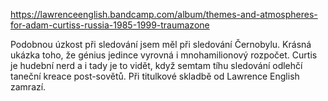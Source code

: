 https://lawrenceenglish.bandcamp.com/album/themes-and-atmospheres-for-adam-curtiss-russia-1985-1999-traumazone

Podobnou úzkost při sledování jsem měl při sledování Černobylu. Krásná ukázka toho, že génius jedince vyrovná i mnohamilionový rozpočet. Curtis je hudební nerd a i tady je to vidět, když semtam tíhu sledování odlehčí taneční kreace post-sovětů. Při titulkové skladbě od Lawrence English zamrazí.